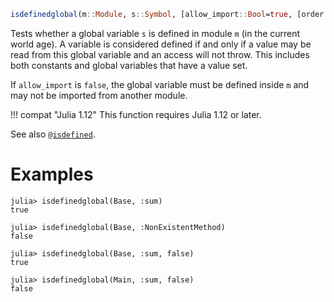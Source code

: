 ```julia
isdefinedglobal(m::Module, s::Symbol, [allow_import::Bool=true, [order::Symbol=:unordered]])
```

Tests whether a global variable `s` is defined in module `m` (in the current world age). A variable is considered defined if and only if a value may be read from this global variable and an access will not throw. This includes both constants and global variables that have a value set.

If `allow_import` is `false`, the global variable must be defined inside `m` and may not be imported from another module.

!!! compat "Julia 1.12"
    This function requires Julia 1.12 or later.


See also [`@isdefined`](@ref).

# Examples

```jldoctest
julia> isdefinedglobal(Base, :sum)
true

julia> isdefinedglobal(Base, :NonExistentMethod)
false

julia> isdefinedglobal(Base, :sum, false)
true

julia> isdefinedglobal(Main, :sum, false)
false
```
